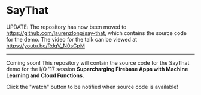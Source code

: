 # SayThat

UPDATE: The repository has now been moved to https://github.com/laurenzlong/say-that, which contains the source code for the demo. The video for the talk can be viewed at https://youtu.be/RdqV_N0sCpM

---
Coming soon! This repository will contain the source code for the SayThat demo for the I/O '17 session **Supercharging Firebase Apps with Machine Learning and Cloud Functions**.

Click the "watch" button to be notified when source code is available!
